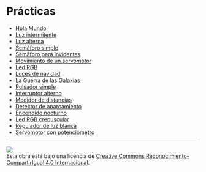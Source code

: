 # Prácticas

* [Hola Mundo](Practicas/Hola-mundo/README.md)
* [Luz intermitente](Practicas/Luz-intermitente/README.md)
* [Luz alterna](Practicas/Luz-alterna/README.md)
* [Semáforo simple](Semaforo-simple/README.md)
* [Semáforo para invidentes](Semaforo-para-invidentes/README.md)
* [Movimiento de un servomotor](Movimiento-de-un-servomotor/README.md)
* [Led RGB](Led-RGB/README.md)
* [Luces de navidad](Luces-de-navidad/README.md)
* [La Guerra de las Galaxias](La-guerra-de-las-galaxias/README.md)
* [Pulsador simple](Pulsador-simple/README.md)
* [Interruptor alterno](Interruptor-alterno/README.md)
* [Medidor de distancias](Medidor-de-distancias/README.md)
* [Detector de aparcamiento](Detector-de-aparcamiento/README.md)
* [Encendido nocturno](Encendido-nocturno/README.md)
* [Led RGB crepuscular](Led-RGB-crepuscular/README.md)
* [Regulador de luz blanca](Regulador-de-luz-blanca/README.md)
* [Servomotor con potenciómetro](Servomotor-con-potenciometro/README.md)


---

<img src="http://i.creativecommons.org/l/by-sa/4.0/88x31.png" /><br>
Esta obra está bajo una licencia de [Creative Commons Reconocimiento-CompartirIgual 4.0 Internacional](https://creativecommons.org/licenses/by-sa/4.0/deed.es_ES).